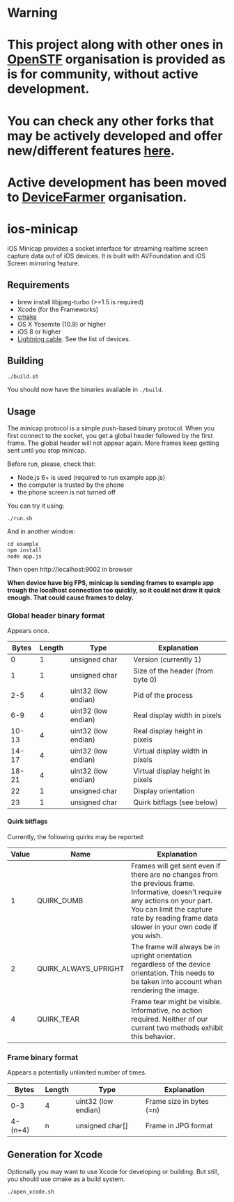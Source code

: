 # Warning

# This project along with other ones in [OpenSTF](https://github.com/openstf) organisation is provided as is for community, without active development.
# You can check any other forks that may be actively developed and offer new/different features [here](https://github.com/openstf/stf/network).
# Active development has been moved to [DeviceFarmer](https://github.com/DeviceFarmer) organisation.

# ios-minicap

iOS Minicap provides a socket interface for streaming realtime screen capture data out of iOS devices. It is built with AVFoundation and iOS Screen mirroring feature.


## Requirements

* brew install libjpeg-turbo (>=1.5 is required)
* Xcode (for the Frameworks)
* [cmake](https://cmake.org/)
* OS X Yosemite (10.9) or higher
* iOS 8 or higher
* [Lightning cable](https://en.wikipedia.org/wiki/Lightning_(connector)). See the list of devices.

## Building

```
./build.sh
```

You should now have the binaries available in `./build`.

## Usage

The minicap protocol is a simple push-based binary protocol. When you first connect to the socket, you get a global header followed by the first frame. The global header will not appear again. More frames keep getting sent until you stop minicap.

Before run, please, check that:

* Node.js 6+ is used (required to run example app.js)
* the computer is trusted by the phone
* the phone screen is not turned off

You can try it using:

```
./run.sh
```

And in another window:


```
cd example
npm install
node app.js
```

Then open http://localhost:9002 in browser

**When device have big FPS, minicap is sending frames to example app trough the localhost connection too quickly, so it could not draw it quick enough. That could cause frames to delay.**

### Global header binary format

Appears once.

| Bytes | Length | Type | Explanation |
|-------|--------|------|-------------|
| 0     | 1 | unsigned char | Version (currently 1) |
| 1     | 1 | unsigned char | Size of the header (from byte 0) |
| 2-5   | 4 | uint32 (low endian) | Pid of the process |
| 6-9   | 4 | uint32 (low endian) | Real display width in pixels |
| 10-13 | 4 | uint32 (low endian) | Real display height in pixels |
| 14-17 | 4 | uint32 (low endian) | Virtual display width in pixels |
| 18-21 | 4 | uint32 (low endian) | Virtual display height in pixels |
| 22    | 1 | unsigned char | Display orientation |
| 23    | 1 | unsigned char | Quirk bitflags (see below) |

#### Quirk bitflags

Currently, the following quirks may be reported:

| Value | Name | Explanation |
|-------|------|-------------|
| 1     | QUIRK_DUMB | Frames will get sent even if there are no changes from the previous frame. Informative, doesn't require any actions on your part. You can limit the capture rate by reading frame data slower in your own code if you wish. |
| 2     | QUIRK_ALWAYS_UPRIGHT | The frame will always be in upright orientation regardless of the device orientation. This needs to be taken into account when rendering the image. |
| 4     | QUIRK_TEAR | Frame tear might be visible. Informative, no action required. Neither of our current two methods exhibit this behavior. |

### Frame binary format

Appears a potentially unlimited number of times.

| Bytes | Length | Type | Explanation |
|-------|--------|------|-------------|
| 0-3   | 4 | uint32 (low endian) | Frame size in bytes (=n) |
| 4-(n+4) | n | unsigned char[] | Frame in JPG format |


## Generation for Xcode

Optionally you may want to use Xcode for developing or building. But still, you should use cmake as a build system.

```
./open_xcode.sh
```
